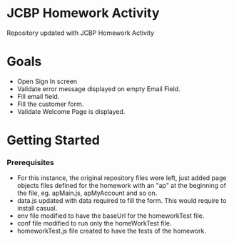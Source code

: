 # JCBP Homework Activity
Repository updated with JCBP Homework Activity

# Goals

* Open Sign In screen
* Validate error message displayed on empty Email Field.
* Fill email field.
* Fill the customer form.
* Validate Welcome Page is displayed.


# Getting Started

### Prerequisites

* For this instance, the original repository files were left, just added page objects files defined for the homework with an "ap" at the beginning of the file, eg. apMain.js, apMyAccount and so on.
* data.js updated with data required to fill the form. This would require to install casual.
* env file modified to have the baseUrl for the homeworkTest file.
* conf file modified to run only the homeWorkTest file.
* homeworkTest.js file created to have the tests of the homework. 
